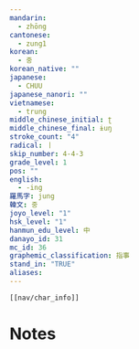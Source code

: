 ```yaml
---
mandarin:
  - zhōng
cantonese:
  - zung1
korean:
  - 중
korean_native: ""
japanese:
  - CHUU
japanese_nanori: ""
vietnamese:
  - trung
middle_chinese_initial: ʈ
middle_chinese_final: ɨuŋ
stroke_count: "4"
radical: 丨
skip_number: 4-4-3
grade_level: 1
pos: ""
english:
  - -ing
羅馬字: jung
韓文: 중
joyo_level: "1"
hsk_level: "1"
hanmun_edu_level: 中
danayo_id: 31
mc_id: 36
graphemic_classification: 指事
stand_in: "TRUE"
aliases:
---
```

```meta-bind-embed
[[nav/char_info]]
```

# Notes
